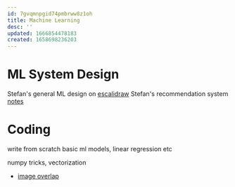 ```yaml
---
id: 7gvqmnpgid74pmbrww8z1oh
title: Machine Learning
desc: ''
updated: 1666854478183
created: 1658698236203
---
```


# ML System Design

Stefan's general ML design on [escalidraw](https://drive.google.com/drive/folders/1CT4cBULH30uYSQt5MA0Xc0UsMD89ZyCZ?usp=sharing)
Stefan's recommendation system [notes](https://drive.google.com/drive/folders/1CT4cBULH30uYSQt5MA0Xc0UsMD89ZyCZ?usp=sharing)

# Coding
write from scratch basic ml models, linear regression etc

numpy tricks, vectorization

- [image overlap](https://leetcode.com/problems/image-overlap/)

